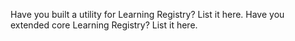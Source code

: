 Have you built a utility for Learning Registry? List it here.
Have you extended core Learning Registry? List it here.

